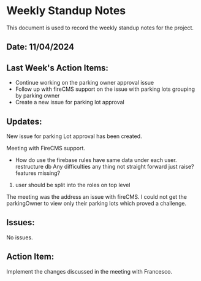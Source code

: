 # Weekly Standup Notes

This document is used to record the weekly standup notes for the project.

## Date: 11/04/2024

## Last Week's Action Items:

- Continue working on the parking owner approval issue
- Follow up with fireCMS support on the issue with parking lots grouping by parking owner
- Create a new issue for parking lot approval

## Updates:

New issue for parking Lot approval has been created.

Meeting with FireCMS support.

- How do use the firebase rules
  have same data under each user. restructure db
  Any difficulties
  any thing not straight forward just raise?
  features missing?

1. user should be split into the roles on top level

The meeting was the address an issue with fireCMS.
I could not get the parkingOwner to view only their parking lots which proved a challenge.

## Issues:

No issues.

## Action Item:

Implement the changes discussed in the meeting with Francesco.
